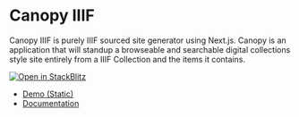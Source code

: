 # Canopy IIIF

Canopy IIIF is purely IIIF sourced site generator using Next.js. Canopy is an application that will standup a browseable and searchable digital collections style site entirely from a IIIF Collection and the items it contains.

[![Open in StackBlitz](https://developer.stackblitz.com/img/open_in_stackblitz_small.svg)](https://stackblitz.com/fork/github/canopy-iiif/canopy-iiif)

- [Demo (Static)](https://canopy-iiif.github.io/canopy-iiif/)
- [Documentation](https://canopy-iiif.github.io/docs/)
